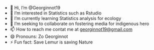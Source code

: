 - 👋 Hi, I’m @Georginnot19
- 👀 I’m interested in Statistics such as Rstudio
- 🌱 I’m currently learning Statistics analysis for ecology
- 💞️ I’m seeking to collaborate on fostering media for indigenous hero
- 📫 How to reach me contat me at georginnot19@gmail.com
- 😄 Pronouns: Zo Georginnot
- ⚡ Fun fact: Save Lemur is saving Nature

<!---
Georginnot19/Georginnot19 is a ✨ special ✨ repository because its `README.md` (this file) appears on your GitHub profile.
You can click the Preview link to take a look at your changes.
--->

